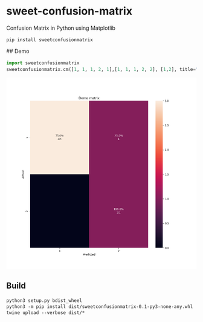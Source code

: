 # sweet-confusion-matrix
Confusion Matrix in Python using Matplotlib

```
pip install sweetconfusionmatrix
```

## Demo

```python
import sweetconfusionmatrix
sweetconfusionmatrix.cm([1, 1, 1, 2, 1],[1, 1, 1, 2, 2], [1,2], title="Demo matrix", filename="demo.png")
```


![demo.png](demo.png)

## Build

```
python3 setup.py bdist_wheel
python3 -m pip install dist/sweetconfusionmatrix-0.1-py3-none-any.whl
twine upload --verbose dist/*
```